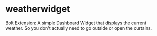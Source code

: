 # weatherwidget
Bolt Extension: A simple Dashboard Widget that displays the current weather. So you don't actually need to go outside or open the curtains.
